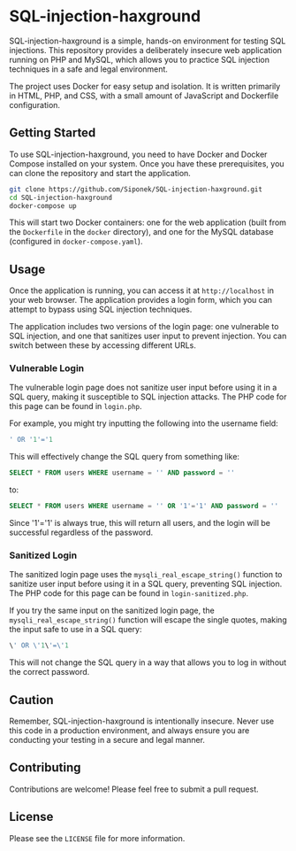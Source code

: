 # SQL-injection-haxground

SQL-injection-haxground is a simple, hands-on environment for testing SQL injections. This repository provides a deliberately insecure web application running on PHP and MySQL, which allows you to practice SQL injection techniques in a safe and legal environment.

The project uses Docker for easy setup and isolation. It is written primarily in HTML, PHP, and CSS, with a small amount of JavaScript and Dockerfile configuration.

## Getting Started

To use SQL-injection-haxground, you need to have Docker and Docker Compose installed on your system. Once you have these prerequisites, you can clone the repository and start the application.

```bash
git clone https://github.com/Siponek/SQL-injection-haxground.git
cd SQL-injection-haxground
docker-compose up
```

This will start two Docker containers: one for the web application (built from the `Dockerfile` in the `docker` directory), and one for the MySQL database (configured in `docker-compose.yaml`).

## Usage

Once the application is running, you can access it at `http://localhost` in your web browser. The application provides a login form, which you can attempt to bypass using SQL injection techniques.

The application includes two versions of the login page: one vulnerable to SQL injection, and one that sanitizes user input to prevent injection. You can switch between these by accessing different URLs.

### Vulnerable Login

The vulnerable login page does not sanitize user input before using it in a SQL query, making it susceptible to SQL injection attacks. The PHP code for this page can be found in `login.php`.

For example, you might try inputting the following into the username field:

```sql
' OR '1'='1
```

This will effectively change the SQL query from something like:

```sql
SELECT * FROM users WHERE username = '' AND password = ''
```

to:

```sql
SELECT * FROM users WHERE username = '' OR '1'='1' AND password = ''
```

Since '1'='1' is always true, this will return all users, and the login will be successful regardless of the password.

### Sanitized Login

The sanitized login page uses the `mysqli_real_escape_string()` function to sanitize user input before using it in a SQL query, preventing SQL injection. The PHP code for this page can be found in `login-sanitized.php`.

If you try the same input on the sanitized login page, the `mysqli_real_escape_string()` function will escape the single quotes, making the input safe to use in a SQL query:

```sql
\' OR \'1\'=\'1
```

This will not change the SQL query in a way that allows you to log in without the correct password.

## Caution

Remember, SQL-injection-haxground is intentionally insecure. Never use this code in a production environment, and always ensure you are conducting your testing in a secure and legal manner.

## Contributing

Contributions are welcome! Please feel free to submit a pull request.

## License

Please see the `LICENSE` file for more information.
